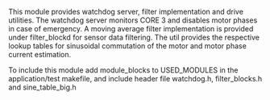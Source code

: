 This module provides watchdog server, filter implementation and drive utilities. 
The watchdog server monitors CORE 3 and disables motor phases in case of emergency.
A moving average filter implementation is provided under filter_blockd for sensor
data filtering. The util provides the respective lookup tables for sinusoidal 
commutation of the motor and motor phase current estimation.

To include this module add module_blocks to USED_MODULES in the application/test
makefile, and include header file watchdog.h, filter_blocks.h and sine_table_big.h
